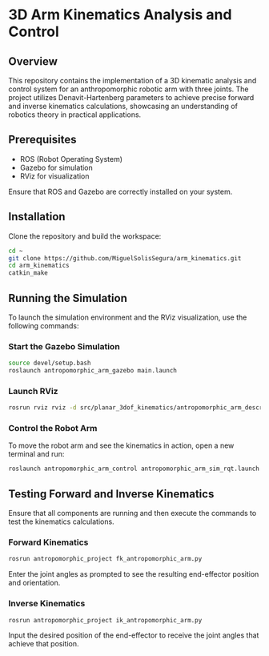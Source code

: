 # 3D Arm Kinematics Analysis and Control

## Overview
This repository contains the implementation of a 3D kinematic analysis and control system for an anthropomorphic robotic arm with three joints. The project utilizes Denavit-Hartenberg parameters to achieve precise forward and inverse kinematics calculations, showcasing an understanding of robotics theory in practical applications.

## Prerequisites
- ROS (Robot Operating System)
- Gazebo for simulation
- RViz for visualization

Ensure that ROS and Gazebo are correctly installed on your system.

## Installation
Clone the repository and build the workspace:
```bash
cd ~
git clone https://github.com/MiguelSolisSegura/arm_kinematics.git
cd arm_kinematics
catkin_make
```

## Running the Simulation
To launch the simulation environment and the RViz visualization, use the following commands:

### Start the Gazebo Simulation
```bash
source devel/setup.bash
roslaunch antropomorphic_arm_gazebo main.launch
```

### Launch RViz
```bash
rosrun rviz rviz -d src/planar_3dof_kinematics/antropomorphic_arm_description/rviz/antropomorphic_3dof.rviz
```

### Control the Robot Arm
To move the robot arm and see the kinematics in action, open a new terminal and run:
```bash
roslaunch antropomorphic_arm_control antropomorphic_arm_sim_rqt.launch
```

## Testing Forward and Inverse Kinematics
Ensure that all components are running and then execute the commands to test the kinematics calculations.

### Forward Kinematics
```bash
rosrun antropomorphic_project fk_antropomorphic_arm.py
```
Enter the joint angles as prompted to see the resulting end-effector position and orientation.

### Inverse Kinematics
```bash
rosrun antropomorphic_project ik_antropomorphic_arm.py
```
Input the desired position of the end-effector to receive the joint angles that achieve that position.

